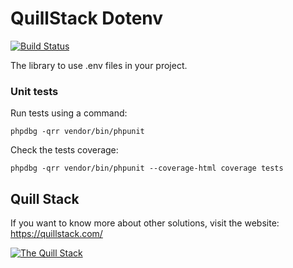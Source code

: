 # QuillStack Dotenv

[![Build Status](https://travis-ci.org/quillstack/dotenv.svg?branch=main)](https://travis-ci.org/quillstack/dotenv)

The library to use .env files in your project.

### Unit tests

Run tests using a command:

```
phpdbg -qrr vendor/bin/phpunit
```

Check the tests coverage:

```
phpdbg -qrr vendor/bin/phpunit --coverage-html coverage tests
```

## Quill Stack

If you want to know more about other solutions, visit the website: \
https://quillstack.com/ 

[![The Quill Stack](http://quillstack.com/quillstack.png)](https://quillstack.com/)
